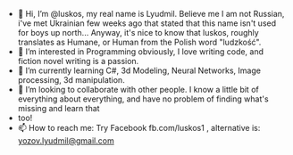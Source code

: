 - 👋 Hi, I’m @luskos, my real name is Lyudmil. Believe me I am not Russian, i've met Ukrainian few weeks ago that stated that this name isn't used for boys up north... Anyway, it's nice to know that luskos, roughly translates as Humane, or Human from the Polish word "ludzkość".
- 👀 I’m interested in Programming obviously, I love writing code, and fiction novel writing is a passion. 
- 🌱 I’m currently learning C#, 3d Modeling, Neural Networks, Image processing, 3d manipulation.
- 💞️ I’m looking to collaborate with other people. I know a little bit of everything about everything, and have no problem of finding what's missing and learn that
- too!
- 📫 How to reach me: Try Facebook fb.com/luskos1 , alternative is: yozov.lyudmil@gmail.com

<!---
luskos/luskos is a ✨ special ✨ repository because its `README.md` (this file) appears on your GitHub profile.
You can click the Preview link to take a look at your changes.
--->
